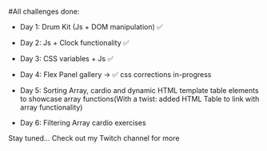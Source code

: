 #All challenges done:

- Day 1: Drum Kit (Js + DOM manipulation) ✅
- Day 2: Js + Clock functionality ✅
- Day 3: CSS variables + Js ✅
- Day 4: Flex Panel gallery -> ✅ css corrections in-progress

- Day 5: Sorting Array, cardio and dynamic HTML template table elements to showcase array functions(With a twist: added HTML Table to link with array functionality)
- Day 6: Filtering Array cardio exercises

Stay tuned... Check out my Twitch channel for more
